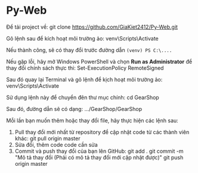 # Py-Web

Để tải project về:
      git clone https://github.com/GiaKiet2412/Py-Web.git

Gõ lệnh sau để kích hoạt môi trường ảo:
      venv\Scripts\Activate

Nếu thành công, sẽ có thay đổi trước đường dẫn `(venv) PS C:\....`

Nếu gặp lỗi, hãy mở Windows PowerShell và chọn **Run as Administrator** để thay đổi chính sách thực thi:
            Set-ExecutionPolicy RemoteSigned
      
Sau đó quay lại Terminal và gõ lệnh để kịch hoạt môi trường ảo:
            venv\Scripts\Activate 

Sử dụng lệnh này để chuyển đên thư mục chính: 
      cd GearShop

Sau đó, đường dẫn sẽ có dạng:
      .../GearShop/GearShop


Mỗi lần bạn muốn thêm hoặc thay đổi file, hãy thực hiện các lệnh sau:
1. Pull thay đổi mới nhất từ repository để cập nhật code từ các thành viên khác:
      git pull origin master
2. Sửa đổi, thêm code code cần sửa
3. Commit và push thay đổi của bạn lên GitHub:
      git add .
      git commit -m "Mô tả thay đổi (Phải có mô tả thay đổi mới cập nhật được)"
      git push origin master
